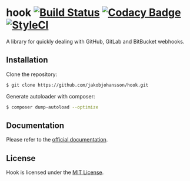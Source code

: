 # hook [![Build Status](https://travis-ci.org/jakobjohansson/hook.svg?branch=master)](https://travis-ci.org/jakobjohansson/hook) [![Codacy Badge](https://api.codacy.com/project/badge/Grade/aec1b5740a6b43bd8754ae2bfad56bc7)](https://www.codacy.com/app/jakobjohansson2/hook?utm_source=github.com&amp;utm_medium=referral&amp;utm_content=jakobjohansson/hook&amp;utm_campaign=Badge_Grade) [![StyleCI](https://styleci.io/repos/83210515/shield?branch=master&style=flat)](https://styleci.io/repos/83210515)

A library for quickly dealing with GitHub, GitLab and BitBucket webhooks.

## Installation
Clone the repository:
```bash
$ git clone https://github.com/jakobjohansson/hook.git
```
Generate autoloader with composer:
```bash
$ composer dump-autoload --optimize
```

## Documentation
Please refer to the [official documentation](https://jakobjohansson.github.io/hook/).

## License
Hook is licensed under the [MIT License](https://github.com/jakobjohansson/hook/blob/master/LICENSE.txt).

